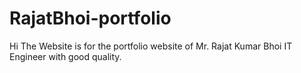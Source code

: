 # RajatBhoi-portfolio
Hi The Website is for the portfolio website of Mr. Rajat Kumar Bhoi IT Engineer with good quality. 
